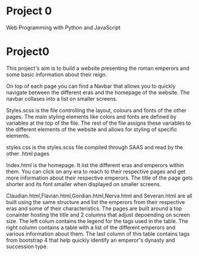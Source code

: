 # Project 0

Web Programming with Python and JavaScript
# Project0

This project's aim is to build a website presenting the roman emperors and some basic information about their reign.

On top of each page you can find a Navbar that allows you to quickly navigate between the different eras and the homepage of the website. The navbar collases into a list on smaller screens.

Styles.scss is the file controlling the layout, colours and fonts of the other pages.
The main styling elements like colors and fonts are defined by variables at the top of the file. The rest of the file assigns these variables to the different elements of the website and allows for styling of specific elements.

styles.css is the styles.scss file compiled through SAAS and read by the other .html pages

Index.html is the homepage. It list the different eras and emperors within them. You can click on any era to reach to their respective pages and get more information about their respective emperors. The title of the page gets shorter and its font smaller when displayed on smaller screens.

Claudian.html,Flavian.html,Gordian.html,Nerva.html and Severan.html are all built using the same structure and list the emperors from their respective eras and some of their characteristics.
The pages are built around a top conainter hosting the title and 2 columns that adjust depoending on screen size. The left colum contains the legend for the tags used in the table. The right column contains a table with a list of the different emperors and various information about them. The last column of this table contains tags from bootstrap 4 that help quickly identify an emperor's dynasty and succession type.



